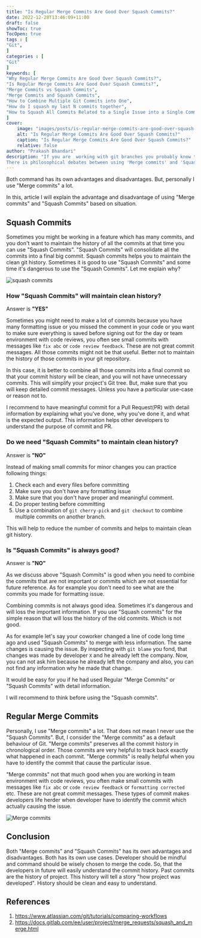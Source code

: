 ```yaml
---
title: "Is Regular Merge Commits Are Good Over Squash Commits?"
date: 2022-12-28T13:46:09+11:00
draft: false
showToc: true
TocOpen: true
tags : [
"Git",
]
categories : [
"Git"
]
keywords: [
"Why Regular Merge Commits Are Good Over Squash Commits?", 
"Is Regular Merge Commits Are Good Over Squash Commits?",
"Merge Commits vs Squash Commits",
"Merge Commits and Squash Commits",
"How to Combine Multiple Git Commits into One",
"How do I squash my last N commits together",
"How to Squash All Commits Related to a Single Issue into a Single Commit"
]
cover:
    image: "images/posts/is-regular-merge-commits-are-good-over-squash-commits/is-regular-merge-commits-are-good-over-squash-commits.png"
    alt: "Is Regular Merge Commits Are Good Over Squash Commits?"
    caption: "Is Regular Merge Commits Are Good Over Squash Commits?"
    relative: false
author: "Prakash Bhandari"
description: "If you are  working with git branches you probably know the 'Merge commits' and 'Squash Commits'.
There is philosophical debates between using 'Merge commits' and 'Squash Commits'. But, I find both git commands are very useful based on the situation and use case."
---
```


Both command has its own advantages and disadvantages. But, personally I use "Merge commits" a lot.

In this, article I will explain the advantage and disadvantage of using "Merge commits" and "Squash Commits" based on situation.

## Squash Commits
Sometimes you might be working in a feature which has many commits, and you don't want to maintain the history of all the commits at that time you can use 
"Squash Commits". "Squash Commits" will consolidate all the commits into a final big commit. Squash commits helps you to maintain the clean git history.
Sometimes it is good to use "Squash Commits" and some time it's dangerous to use the "Squash Commits". Let me explain why?

![squash commits](/images/posts/is-regular-merge-commits-are-good-over-squash-commits/git-squash-commits.png#center)

### How "Squash Commits" will maintain clean history?
Answer is **"YES"**

Sometimes you might need to make a lot of commits because you have many formatting issue or you missed the comment in your code 
or you want to make sure everything is saved before signing out for the day 
or team environment with code reviews, you often see small commits with messages like `fix abc` or `code review feedback`. These are not great commit messages. 
All those commits might not be that useful. Better not to maintain the history of those commits in your git repository.

In this case, it is better to combine all those commits into a final commit so that your commit history will be clean, and you will not have unnecessary commits.
This will simplify your project's Git tree. But, make sure that you will keep detailed commit messages. Unless you have a particular use-case or reason not to.

I recommend to have meaningful commit for a Pull Request(PR) with detail information by explaining what you've done, why you've done it, and what is the expected output.
This information helps other developers to understand the purpose of commit and PR.

### Do we need  "Squash Commits" to maintain clean history?
Answer is **"NO"**

Instead of making small commits for minor changes you can practice following things:

1. Check each and every files before committing
2. Make sure you don't have any formatting issue
3. Make sure that you don't have proper and meaningful comment.
4. Do proper testing before committing 
5. Use a combination of `git cherry-pick` and `git checkout` to combine multiple commits on another branch.

This will help to reduce the number of commits and helps to maintain clean git  history.

### Is "Squash Commits" is always good?
Answer is **"NO"** 

As we discuss above "Squash Commits" is good when you need to combine the commits that are not important or commits which are not essential for future reference.
As for example you don't need to see what are the commits you made for formatting issue.

Combining commits is not always good idea. Sometimes it's dangerous and will loss the important information.
If you use "Squash commits" for the simple reason that will loss the history of the old commits. Which is not good.

As for example let's say your coworker changed a line of code long time ago and used "Squash Commits" to merge with less information. The same changes is causing the issue. 
By inspecting with `git blame` you fond, that changes was made by developer `X` 
and he already left the company. Now, you can not ask him because he already left the company and also, you can not find any information why he made that change.

It would be easy for you if he had used Regular "Merge Commits" or "Squash Commits" with detail information.

I will recommend to think before using the "Squash commits". 

## Regular Merge Commits

Personally, I use "Merge commits" a lot. That does not mean I never use the "Squash Commits". But, I consider the "Merge commits" as a default behaviour of Git.
"Merge commits" preserves all the commit history in chronological order. Those commits are very helpful to track back exactly what happened in each commit.
"Merge commits" is really helpful when you have to identify the commit that cause the particular issue.

"Merge commits" not that much good when you are  working in team environment with code reviews, 
you often make small commits with messages like `fix abc` or `code review feedback` or `formatting corrected` etc. 
These are not great commit messages. These types of commit makes developers life herder when developer 
have to identify the commit which actually causing the issue.

![Merge commits](/images/posts/is-regular-merge-commits-are-good-over-squash-commits/merge-commits.png#center)

## Conclusion

Both "Merge commits" and "Squash Commits" has its own advantages and disadvantages. Both has its own use cases. Developer should be mindful and command should be wisely chosen to merge the code.
So, that the developers in future will easily understand the commit history. Past commits are the history of project. This history will tell a story "how project was developed". 
History should be clean and easy to understand.

## References

1. https://www.atlassian.com/git/tutorials/comparing-workflows
2. https://docs.gitlab.com/ee/user/project/merge_requests/squash_and_merge.html


